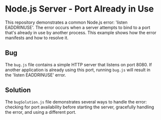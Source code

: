 # Node.js Server - Port Already in Use
This repository demonstrates a common Node.js error: 'listen EADDRINUSE'.  The error occurs when a server attempts to bind to a port that's already in use by another process.  This example shows how the error manifests and how to resolve it.

## Bug
The `bug.js` file contains a simple HTTP server that listens on port 8080. If another application is already using this port, running `bug.js` will result in the 'listen EADDRINUSE' error.

## Solution
The `bugSolution.js` file demonstrates several ways to handle the error:  checking for port availability before starting the server, gracefully handling the error, and using a different port.